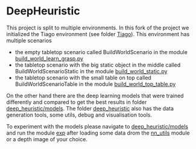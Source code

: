 # DeepHeuristic
This project is split to multiple environments. In this fork of the project we initialized the Tiago environment (see folder [Tiago](https://github.com/ttianyuren/DeepHeuristic/tree/main/Tiago)). This environment has multiple scenarios
- the empty tabletop scenario called BuildWorldScenario in the module [build_world_learn_grasp.py](https://github.com/ttianyuren/DeepHeuristic/blob/main/Tiago/build_world_learn_grasp.py)
- the tabletop scenario with the big static object in the middle called BuildWorldScenarioStatic in the module [build_world_static.py](https://github.com/ttianyuren/DeepHeuristic/blob/main/Tiago/Environment/build_world_static.py)
- the tabletop scenario with the small table on top called BuildWorldScenarioTable in the module [build_world_top_table.py](https://github.com/ttianyuren/DeepHeuristic/blob/main/Tiago/Environment/build_world_top_table.py)

On the other hand there are the deep learning models that were trained differently and compared to get the best results in folder [deep_heuristic/models](https://github.com/ttianyuren/DeepHeuristic/tree/main/deep_heuristic/models). The folder [deep_heuristic](https://github.com/ttianyuren/DeepHeuristic/tree/main/deep_heuristic) also has the data generation tools, some utils, debug and visualisation tools.

To experiment with the models please navigate to [deep_heuristic/models](https://github.com/ttianyuren/DeepHeuristic/tree/main/deep_heuristic/models) and run the module [exp](https://github.com/ttianyuren/DeepHeuristic/blob/main/deep_heuristic/models/exp.py) after loading some data drom the [nn_utils](https://github.com/ttianyuren/DeepHeuristic/blob/main/deep_heuristic/nn_utils.py) module or a depth image of your choice.
